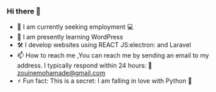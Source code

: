 ### Hi there 👋

<!--
**Zouine2005/Zouine2005** is a ✨ _special_ ✨ repository because its `README.md` (this file) appears on your GitHub profile.

Here are some ideas to get you started:-->

- 🔭 I am currently seeking employment :computer:
- 🌱 I am presently learning WordPress
- :hammer_and_wrench: I develop websites using REACT JS:electron: and Laravel
- 📫 How to reach me ,You can reach me by sending an email to my address. I typically respond within 24 hours: :email: zouinemohamade@gmail.com
- ⚡ Fun fact: This is a secret: I am falling in love with Python :sparkling_heart:

